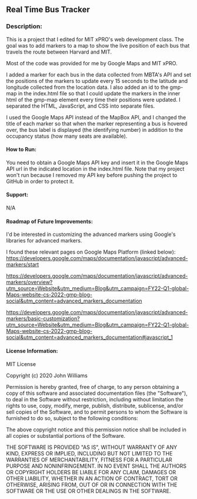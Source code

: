 ## Real Time Bus Tracker 

### Description:
This is a project that I edited for MIT xPRO's web development class. The goal was to add markers to a map to show the live position of each bus that travels the route between Harvard and MIT. 

Most of the code was provided for me by Google Maps and MIT xPRO. 
 
I added a marker for each bus in the data collected from MBTA's API and set the positions of the markers to update every 15 seconds to the latitude and longitude collected from the location data. I also added an id to the gmp-map in the index.html file so that I could update the markers in the inner html of the gmp-map element every time their positions were updated. I separated the HTML, JavaScript, and CSS into separate files. 

I used the Google Maps API instead of the MapBox API, and I changed the title of each marker so that when the marker representing a bus is hovered over, the bus label is displayed (the identifying number) in addition to the occupancy status (how many seats are available). 

#### How to Run: 

You need to obtain a Google Maps API key and insert it in the Google Maps API url in the indicated location in the index.html file. Note that my project won't run because I removed my API key before pushing the project to GitHub in order to protect it. 

#### Support:

N/A

#### Roadmap of Future Improvements: 
I'd be interested in customizing the advanced markers using Google's libraries for advanced markers.

I found these relevant pages on Google Maps Platform (linked below):
https://developers.google.com/maps/documentation/javascript/advanced-markers/start

https://developers.google.com/maps/documentation/javascript/advanced-markers/overview?utm_source=Website&utm_medium=Blog&utm_campaign=FY22-Q1-global-Maps-website-cs-2022-gmp-blog-social&utm_content=advanced_markers_documentation

https://developers.google.com/maps/documentation/javascript/advanced-markers/basic-customization?utm_source=Website&utm_medium=Blog&utm_campaign=FY22-Q1-global-Maps-website-cs-2022-gmp-blog-social&utm_content=advanced_markers_documentation#javascript_1



#### License Information:

MIT License

Copyright (c) 2020 John Williams

Permission is hereby granted, free of charge, to any person obtaining a copy of this software and associated documentation files (the "Software"), to deal in the Software without restriction, including without limitation the rights to use, copy, modify, merge, publish, distribute, sublicense, and/or sell copies of the Software, and to permit persons to whom the Software is furnished to do so, subject to the following conditions:

The above copyright notice and this permission notice shall be included in all copies or substantial portions of the Software.

THE SOFTWARE IS PROVIDED "AS IS", WITHOUT WARRANTY OF ANY KIND, EXPRESS OR IMPLIED, INCLUDING BUT NOT LIMITED TO THE WARRANTIES OF MERCHANTABILITY, FITNESS FOR A PARTICULAR PURPOSE AND NONINFRINGEMENT. IN NO EVENT SHALL THE AUTHORS OR COPYRIGHT HOLDERS BE LIABLE FOR ANY CLAIM, DAMAGES OR OTHER LIABILITY, WHETHER IN AN ACTION OF CONTRACT, TORT OR OTHERWISE, ARISING FROM, OUT OF OR IN CONNECTION WITH THE SOFTWARE OR THE USE OR OTHER DEALINGS IN THE SOFTWARE.
